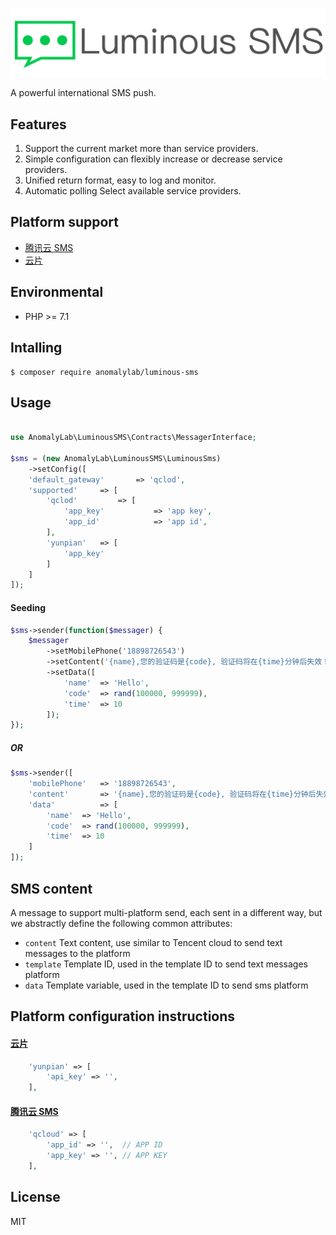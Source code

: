 <p align="center"><img src="https://github.com/anomalylab/luminous-sms/raw/master/sms.svg?sanitize=true"></p>
A powerful international SMS push.

## Features

1. Support the current market more than service providers.
1. Simple configuration can flexibly increase or decrease service providers.
1. Unified return format, easy to log and monitor.
1. Automatic polling Select available service providers.

## Platform support
- [腾讯云 SMS](https://cloud.tencent.com/product/sms)
- [云片](https://www.yunpian.com)

## Environmental

- PHP >= 7.1

## Intalling

```shell
$ composer require anomalylab/luminous-sms
```

## Usage

```php
	
use AnomalyLab\LuminousSMS\Contracts\MessagerInterface;

$sms = (new AnomalyLab\LuminousSMS\LuminousSms)
	->setConfig([
	'default_gateway'		=> 'qclod',
	'supported'		=> [
		'qclod'			=> [
			'app_key'			=> 'app key',
			'app_id'			=> 'app id',
		],
		'yunpian'	=> [
			'app_key'
		]
	]
]);

```

#### Seeding

```php
$sms->sender(function($messager) {
	$messager
		->setMobilePhone('18898726543')
		->setContent('{name},您的验证码是{code}, 验证码将在{time}分钟后失效！请及时使用。')
		->setData([
			'name'	=> 'Hello',
			'code'	=> rand(100000, 999999),
			'time'	=> 10
		]);
});
```

##### OR
```php
$sms->sender([
	'mobilePhone'	=> '18898726543',
	'content'		=> '{name},您的验证码是{code}, 验证码将在{time}分钟后失效！请及时使用。',
	'data'			=> [
		'name'	=> 'Hello',
		'code'	=> rand(100000, 999999),
		'time'	=> 10
	]
]);
```

## SMS content

A message to support multi-platform send, each sent in a different way, but we abstractly define the following common attributes:

- `content` Text content, use similar to Tencent cloud to send text messages to the platform
- `template` Template ID, used in the template ID to send text messages platform
- `data`  Template variable, used in the template ID to send sms platform

## Platform configuration instructions

#### [云片](https://www.yunpian.com)

```php
    'yunpian' => [
        'api_key' => '',
    ],
```

#### [腾讯云 SMS](https://cloud.tencent.com/product/sms)

```php
    'qcloud' => [
        'app_id' => '',  // APP ID
        'app_key' => '', // APP KEY
    ],
```

## License

MIT
